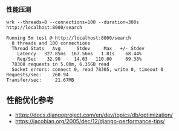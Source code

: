 ### 性能压测

```shell
wrk --threads=8 --connections=100 --duration=300s http://localhost:8000/search
```

```text
Running 5m test @ http://localhost:8000/search
  8 threads and 100 connections
  Thread Stats   Avg      Stdev     Max   +/- Stdev
    Latency   327.85ms  167.56ms   1.81s    68.44%
    Req/Sec    32.90     14.63   110.00     69.38%
  78308 requests in 5.00m, 6.35GB read
  Socket errors: connect 0, read 78305, write 0, timeout 0
Requests/sec:    260.94
Transfer/sec:     21.67MB

```

## 性能优化参考

* https://docs.djangoproject.com/en/dev/topics/db/optimization/
* https://jacobian.org/2005/dec/12/django-performance-tips/
